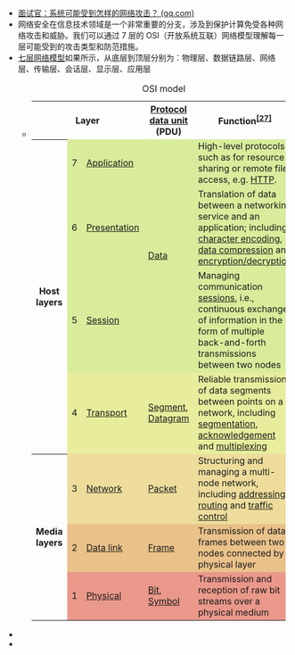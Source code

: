 - [面试官：系统可能受到怎样的网络攻击？ (qq.com)](https://mp.weixin.qq.com/s/KfpGkpdxvPKOWpLNlNB4yQ)
- 网络安全在信息技术领域是一个非常重要的分支，涉及到保护计算免受各种网络攻击和威胁。我们可以通过 7 层的 OSI（开放系统互联）网络模型理解每一层可能受到的攻击类型和防范措施。
- [七层网络模型](https://en.wikipedia.org/wiki/OSI_model#Layer_architecture)如果所示，从底层到顶层分别为：物理层、数据链路层、网络层、传输层、会话层、显示层、应用层
	- <table class="wikitable" style="margin: 1em auto 1em auto;border">
	  <caption>OSI model
	  </caption>
	  <tbody><tr>
	  <th colspan="3">Layer
	  </th>
	  <th><a href="/wiki/Protocol_data_unit" title="Protocol data unit">Protocol data unit</a> (PDU)
	  </th>
	  <th>Function<sup id="cite_ref-27" class="reference"><a href="#cite_note-27">[27]</a></sup>
	  </th></tr>
	  <tr>
	  <th rowspan="4">Host<br>layers
	  </th>
	  <td style="background:#d8ec9b;">7
	  </td>
	  <td style="background:#d8ec9b;"><a href="/wiki/Application_layer" title="Application layer">Application</a>
	  </td>
	  <td style="background:#d8ec9c;" rowspan="3"><a href="/wiki/Data_(computing)" class="mw-redirect" title="Data (computing)">Data</a>
	  </td>
	  <td style="background:#d8ec9c;">High-level protocols such as for resource sharing or remote file access, e.g. <a href="/wiki/Hypertext_Transfer_Protocol" class="mw-redirect" title="Hypertext Transfer Protocol">HTTP</a>.
	  </td></tr>
	  <tr>
	  <td style="background:#d8ec9b;">6
	  </td>
	  <td style="background:#d8ec9b;"><a href="/wiki/Presentation_layer" title="Presentation layer">Presentation</a>
	  </td>
	  <td style="background:#d8ec9b;">Translation of data between a networking service and an application; including <a href="/wiki/Character_encoding" title="Character encoding">character encoding</a>, <a href="/wiki/Data_compression" title="Data compression">data compression</a> and <a href="/wiki/Encryption" title="Encryption">encryption/decryption</a>
	  </td></tr>
	  <tr>
	  <td style="background:#d8ec9b;">5
	  </td>
	  <td style="background:#d8ec9b;"><a href="/wiki/Session_layer" title="Session layer">Session</a>
	  </td>
	  <td style="background:#d8ec9b;">Managing communication <a href="/wiki/Session_(computer_science)" title="Session (computer science)">sessions</a>, i.e., continuous exchange of information in the form of multiple back-and-forth transmissions between two nodes
	  </td></tr>
	  <tr>
	  <td style="background:#e7ed9c;">4
	  </td>
	  <td style="background:#e7ed9c;"><a href="/wiki/Transport_layer" title="Transport layer">Transport</a>
	  </td>
	  <td style="background:#e7ed9c;"><a href="/wiki/Packet_segmentation" title="Packet segmentation">Segment</a>, <a href="/wiki/Datagram" title="Datagram">Datagram</a>
	  </td>
	  <td style="background:#e7ed9c;">Reliable transmission of data segments between points on a network, including <a href="/wiki/Packet_segmentation" title="Packet segmentation">segmentation</a>, <a href="/wiki/Acknowledgement_(data_networks)" title="Acknowledgement (data networks)">acknowledgement</a> and <a href="/wiki/Multiplexing" title="Multiplexing">multiplexing</a>
	  </td></tr>
	  <tr>
	  <th rowspan="3">Media<br>layers
	  </th>
	  <td style="background:#eddc9c;">3
	  </td>
	  <td style="background:#eddc9c;"><a href="/wiki/Network_layer" title="Network layer">Network</a>
	  </td>
	  <td style="background:#eddc9c;"><a href="/wiki/Network_packet" title="Network packet">Packet</a>
	  </td>
	  <td style="background:#eddc9c;">Structuring and managing a multi-node network, including <a href="/wiki/Address_space" title="Address space">addressing</a>, <a href="/wiki/Routing" title="Routing">routing</a> and <a href="/wiki/Network_traffic_control" title="Network traffic control">traffic control</a>
	  </td></tr>
	  <tr>
	  <td style="background:#e9c189;">2
	  </td>
	  <td style="background:#e9c189;"><a href="/wiki/Data_link_layer" title="Data link layer">Data link</a>
	  </td>
	  <td style="background:#e9c189;"><a href="/wiki/Frame_(networking)" title="Frame (networking)">Frame</a>
	  </td>
	  <td style="background:#e9c189;">Transmission of data frames between two nodes connected by a physical layer
	  </td></tr>
	  <tr>
	  <td style="background:#e9988a;">1
	  </td>
	  <td style="background:#e9988a;"><a href="/wiki/Physical_layer" title="Physical layer">Physical</a>
	  </td>
	  <td style="background:#e9988a;"><a href="/wiki/Bit" title="Bit">Bit</a>, <a href="/wiki/Symbol_rate#Symbols" title="Symbol rate">Symbol</a>
	  </td>
	  <td style="background:#e9988a;">Transmission and reception of raw bit streams over a physical medium
	  </td></tr></tbody></table>
-
-
